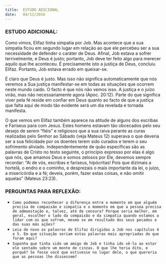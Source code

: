 ```yaml
---
title:  ESTUDO ADICIONAL
date:   04/11/2016
---
```


### ESTUDO ADICIONAL:

Como vimos, Elifaz tinha simpatia por Job. Mas acontece que a sua simpatia ficou em segundo lugar em relação ao que ele percebeu ser a sua necessidade de defender o caráter de Deus. Afinal, Job estava a sofrer terrivelmente, e Deus é justo; portanto, Job deve ter feito algo para merecer aquilo que lhe aconteceu. É precisamente isto a justiça de Deus, concluiu Elifaz. Portanto, Job estava errado em queixar-se.

É claro que Deus é justo. Mas isso não significa automaticamente que nós veremos a Sua justiça manifestar-se em todas as situações que ocorrem neste mundo caído. O facto é que nós não vemos isso. A justiça e o juízo virão, mas não necessariamente agora (Apoc. 20:12). Parte do que significa viver pela fé reside em confiar em Deus quanto ao facto de que a justiça que falta aqui de modo tão evidente será um dia revelada e tornada manifesta.

O que vemos em Elifaz também aparece na atitude de alguns dos escribas e Fariseus para com Jesus. Estes homens estavam tão obcecados pelo seu desejo de serem “fiéis” e religiosos que a sua raiva perante as curas realizadas pelo Senhor ao Sábado (veja Mateus 12) superava o que deveria ser a sua felicidade por os doentes terem sido curados e terem o seu sofrimento aliviado. Independentemente de quão específicas são as palavras de Cristo no texto seguinte, o princípio expresso por elas é algo que nós, que amamos Deus e somos zelosos por Ele, devemos sempre recordar: “Ai de vós, escribas e fariseus, hipócritas! Pois que dizimais a hortelã, o endro e o cominho, e desprezais o mais importante da lei, o juízo, a misericórdia e a fé; deveis, porém, fazer estas coisas, e não omitir aquelas” (Mateus 23:23).

### PERGUNTAS PARA REFLEXÃO:

- `Como podemos reconhecer a diferença entre o momento em que alguém precisa de compaixão e simpatia e o momento em que a pessoa precisa de admoestação e, talvez, até de censura? Porque seria melhor, em geral, escolher o lado da compaixão e da simpatia quando estamos a lidar com os que sofrem, mesmo se em resultado dos seus pecados e das suas más ações?`
- `Leia de novo as palavras de Elifaz dirigidas a Job nos capítulos 4 e 5. Em que situação seriam estas palavras mais apropriadas do que foram aqui?`
- `Suponha que tinha sido um amigo de Job e tinha ido vê-lo ao estar ele sentado sobre um monte de cinzas. O que lhe teria dito, e porquê? Se fosse você que estivesse no lugar dele, o que quereria que as pessoas lhe dissessem?`
